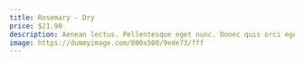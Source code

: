 ```yaml
---
title: Rosemary - Dry
price: $21.90
description: Aenean lectus. Pellentesque eget nunc. Donec quis orci eget orci vehicula condimentum.
image: https://dummyimage.com/800x500/9ede73/fff
---
```


